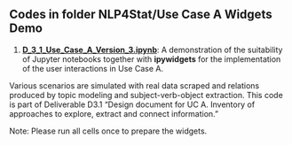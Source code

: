 ## Codes in folder NLP4Stat/Use Case A Widgets Demo

1. [**D_3_1_Use_Case_A_Version_3.ipynb**](https://github.com/eurostat/NLP4Stat/blob/main/Use%20Case%20A%20Widgets%20Demo/D_3_1_Use_Case_A_Version_3.ipynb): A demonstration of the suitability of Jupyter notebooks together with **ipywidgets** for the implementation of the user interactions in Use Case A. 

Various scenarios are simulated with real data scraped and relations produced by topic modeling and subject-verb-object extraction. This code is part of Deliverable D3.1 “Design document for UC A. Inventory of approaches to explore, extract and connect information.”

Note: Please run all cells once to prepare the widgets. 

 
